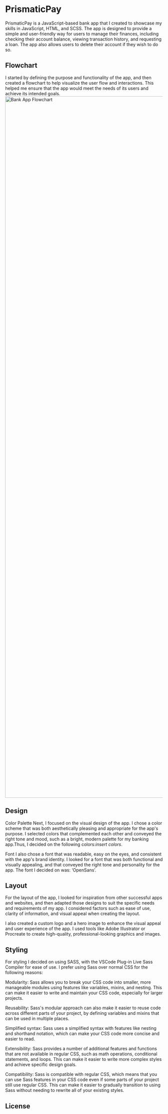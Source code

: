 # PrismaticPay
PrismaticPay is a JavaScript-based bank app that I created to showcase my skills in JavaScript, HTML, and SCSS. The app is designed to provide a simple and user-friendly way for users to manage their finances, including checking their account balance, viewing transaction history, and requesting a loan. The app also allows users to delete their account if they wish to do so.



## Flowchart
I started by defining the purpose and functionality of the app, and then created a flowchart to help visualize the user flow and interactions. This helped me ensure that the app would meet the needs of its users and achieve its intended goals.
<img width="2240" alt="Bank App Flowchart" src="https://user-images.githubusercontent.com/113769418/227743051-a395aee7-7643-4b24-9c9a-90dac223ad38.png">


## Design
Color Palette
Next, I focused on the visual design of the app. I chose a color scheme that was both aesthetically pleasing and appropriate for the app's purpose. I selected colors that complemented each other and conveyed the right tone and mood, such as a bright, modern palette for my banking app.Thus, I decided on the following colors:*insert colors*.

Font
I also chose a font that was readable, easy on the eyes, and consistent with the app's brand identity. I looked for a font that was both functional and visually appealing, and that conveyed the right tone and personality for the app. The font I decided on was: ‘OpenSans’.

## Layout
For the layout of the app, I looked for inspiration from other successful apps and websites, and then adapted those designs to suit the specific needs and requirements of my app. I considered factors such as ease of use, clarity of information, and visual appeal when creating the layout.

I also created a custom logo and a hero image  to enhance the visual appeal and user experience of the app. I used tools like Adobe Illustrator or Procreate to create high-quality, professional-looking graphics and images.

## Styling
For styling I decided on using SASS, with the VSCode Plug-in Live Sass Compiler for ease of use. I prefer using Sass over normal CSS for the following reasons:

Modularity: Sass allows you to break your CSS code into smaller, more manageable modules using features like variables, mixins, and nesting. This can make it easier to write and maintain your CSS code, especially for larger projects.

Reusability: Sass's modular approach can also make it easier to reuse code across different parts of your project, by defining variables and mixins that can be used in multiple places.

Simplified syntax: Sass uses a simplified syntax with features like nesting and shorthand notation, which can make your CSS code more concise and easier to read.

Extensibility: Sass provides a number of additional features and functions that are not available in regular CSS, such as math operations, conditional statements, and loops. This can make it easier to write more complex styles and achieve specific design goals.

Compatibility: Sass is compatible with regular CSS, which means that you can use Sass features in your CSS code even if some parts of your project still use regular CSS. This can make it easier to gradually transition to using Sass without needing to rewrite all of your existing styles.


## License

